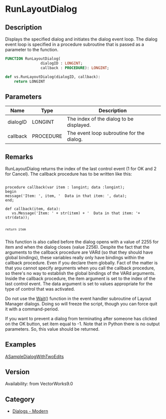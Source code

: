 # RunLayoutDialog

## Description
Displays the specified dialog and initiates the dialog event loop. The dialog event loop is specified in a procedure subroutine that is passed as a parameter to the function.

```pascal
FUNCTION RunLayoutDialog(
				dialogID : LONGINT;
				callback : PROCEDURE): LONGINT;
```

```python
def vs.RunLayoutDialog(dialogID, callback):
    return LONGINT
```

## Parameters
|Name|Type|Description|
|---|---|---|
|dialogID|LONGINT|The index of the dialog to be displayed.|
|callback|PROCEDURE|The event loop subroutine for the dialog.|

## Remarks
RunLayoutDialog returns the index of the last control event (1 for OK and 2 for Cancel). The callback procedure has to be written like this:

<code lang="pas">
procedure callback(var item : longint; data :longint);
begin
message('Item: ', item, '  Data in that item: ', data);
end;
</code>

<code lang="py">
def callback(item, data):
   vs.Message('Item: ' + str(item) + '  Data in that item: '+ str(data));
	
    return item 
</code>
This function is also called before the dialog opens with a value of 2255 for item
and when the dialog closes (value 2256). 
Despite the fact that the arguments to the callback procedure are VARd (so that they should have global bindings), these variables really only have bindings within the callback procedure. Even if you declare them globally. Fact of the matter is that you cannot specify arguments when you call the callback procedure, so there's no way to establish the global bindings of the VARd arguments. Inside the callback procedure, the item argument is set to the index of the last control event. The data argument is set to values appropriate for the type of control that was activated.

Do not use the [Wait](Wait.md)() function in the event handler subroutine of Layout Manager dialogs. Doing so will freeze the script, though you can force quit it with a command-period.

If you want to prevent a dialog from terminating after someone has clicked on the OK button, set item equal to -1. Note that in Python there is no output parameters. So, this value should be returned.

## Examples
[ASampleDialogWithTwoEdits](examples/ASampleDialogWithTwoEdits.md)

## Version
Availability: from VectorWorks9.0

## Category
* [Dialogs - Modern](../Categories/Dialogs%20-%20Modern.md)
